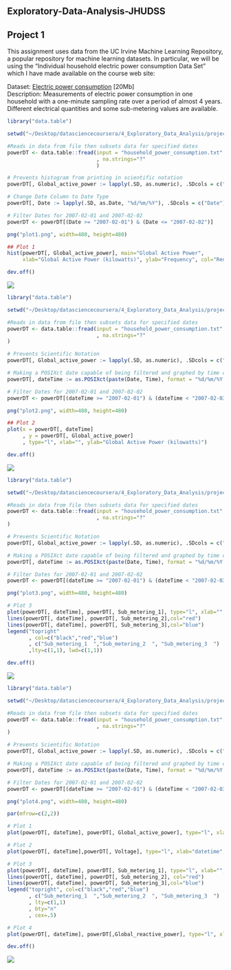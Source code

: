 ## Exploratory-Data-Analysis-JHUDSS
## Project 1


This assignment uses data from the UC Irvine Machine Learning Repository, a popular repository for machine learning datasets. In particular, we will be using the “Individual household electric power consumption Data Set” which I have made available on the course web site:

Dataset:
[Electric power consumption](https://d396qusza40orc.cloudfront.net/exdata%2Fdata%2Fhousehold_power_consumption.zip) [20Mb]
</br>Description: Measurements of electric power consumption in one household with a one-minute sampling rate over a period of almost 4 years. Different electrical quantities and some sub-metering values are available.
```R
library("data.table")

setwd("~/Desktop/datasciencecoursera/4_Exploratory_Data_Analysis/project/data")

#Reads in data from file then subsets data for specified dates
powerDT <- data.table::fread(input = "household_power_consumption.txt"
                             , na.strings="?"
                             )

# Prevents histogram from printing in scientific notation
powerDT[, Global_active_power := lapply(.SD, as.numeric), .SDcols = c("Global_active_power")]

# Change Date Column to Date Type
powerDT[, Date := lapply(.SD, as.Date, "%d/%m/%Y"), .SDcols = c("Date")]

# Filter Dates for 2007-02-01 and 2007-02-02
powerDT <- powerDT[(Date >= "2007-02-01") & (Date <= "2007-02-02")]

png("plot1.png", width=480, height=480)

## Plot 1
hist(powerDT[, Global_active_power], main="Global Active Power", 
     xlab="Global Active Power (kilowatts)", ylab="Frequency", col="Red")

dev.off()
```
![](https://github.com/bamtod/Exploratory-Data-Analysis-Project1-JHUDSS/blob/master/plot1.png)
```R
library("data.table")

setwd("~/Desktop/datasciencecoursera/4_Exploratory_Data_Analysis/project/data")

#Reads in data from file then subsets data for specified dates
powerDT <- data.table::fread(input = "household_power_consumption.txt"
                             , na.strings="?"
)

# Prevents Scientific Notation
powerDT[, Global_active_power := lapply(.SD, as.numeric), .SDcols = c("Global_active_power")]

# Making a POSIXct date capable of being filtered and graphed by time of day
powerDT[, dateTime := as.POSIXct(paste(Date, Time), format = "%d/%m/%Y %H:%M:%S")]

# Filter Dates for 2007-02-01 and 2007-02-02
powerDT <- powerDT[(dateTime >= "2007-02-01") & (dateTime < "2007-02-03")]

png("plot2.png", width=480, height=480)

## Plot 2
plot(x = powerDT[, dateTime]
     , y = powerDT[, Global_active_power]
     , type="l", xlab="", ylab="Global Active Power (kilowatts)")

dev.off()
```
![](https://github.com/bamtod/Exploratory-Data-Analysis-Project1-JHUDSS/blob/master/plot2.png)
```R
library("data.table")

setwd("~/Desktop/datasciencecoursera/4_Exploratory_Data_Analysis/project/data")

#Reads in data from file then subsets data for specified dates
powerDT <- data.table::fread(input = "household_power_consumption.txt"
                             , na.strings="?"
)

# Prevents Scientific Notation
powerDT[, Global_active_power := lapply(.SD, as.numeric), .SDcols = c("Global_active_power")]

# Making a POSIXct date capable of being filtered and graphed by time of day
powerDT[, dateTime := as.POSIXct(paste(Date, Time), format = "%d/%m/%Y %H:%M:%S")]

# Filter Dates for 2007-02-01 and 2007-02-02
powerDT <- powerDT[(dateTime >= "2007-02-01") & (dateTime < "2007-02-03")]

png("plot3.png", width=480, height=480)

# Plot 3
plot(powerDT[, dateTime], powerDT[, Sub_metering_1], type="l", xlab="", ylab="Energy sub metering")
lines(powerDT[, dateTime], powerDT[, Sub_metering_2],col="red")
lines(powerDT[, dateTime], powerDT[, Sub_metering_3],col="blue")
legend("topright"
       , col=c("black","red","blue")
       , c("Sub_metering_1  ","Sub_metering_2  ", "Sub_metering_3  ")
       ,lty=c(1,1), lwd=c(1,1))

dev.off()
```
![](https://github.com/bamtod/Exploratory-Data-Analysis-Project1-JHUDSS/blob/master/plot3.png)
```R
library("data.table")

setwd("~/Desktop/datasciencecoursera/4_Exploratory_Data_Analysis/project/data")

#Reads in data from file then subsets data for specified dates
powerDT <- data.table::fread(input = "household_power_consumption.txt"
                             , na.strings="?"
)

# Prevents Scientific Notation
powerDT[, Global_active_power := lapply(.SD, as.numeric), .SDcols = c("Global_active_power")]

# Making a POSIXct date capable of being filtered and graphed by time of day
powerDT[, dateTime := as.POSIXct(paste(Date, Time), format = "%d/%m/%Y %H:%M:%S")]

# Filter Dates for 2007-02-01 and 2007-02-02
powerDT <- powerDT[(dateTime >= "2007-02-01") & (dateTime < "2007-02-03")]

png("plot4.png", width=480, height=480)

par(mfrow=c(2,2))

# Plot 1
plot(powerDT[, dateTime], powerDT[, Global_active_power], type="l", xlab="", ylab="Global Active Power")

# Plot 2
plot(powerDT[, dateTime],powerDT[, Voltage], type="l", xlab="datetime", ylab="Voltage")

# Plot 3
plot(powerDT[, dateTime], powerDT[, Sub_metering_1], type="l", xlab="", ylab="Energy sub metering")
lines(powerDT[, dateTime], powerDT[, Sub_metering_2], col="red")
lines(powerDT[, dateTime], powerDT[, Sub_metering_3],col="blue")
legend("topright", col=c("black","red","blue")
       , c("Sub_metering_1  ","Sub_metering_2  ", "Sub_metering_3  ")
       , lty=c(1,1)
       , bty="n"
       , cex=.5) 

# Plot 4
plot(powerDT[, dateTime], powerDT[,Global_reactive_power], type="l", xlab="datetime", ylab="Global_reactive_power")

dev.off()
```
![](https://github.com/bamtod/Exploratory-Data-Analysis-Project1-JHUDSS/blob/master/plot4.png)
